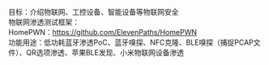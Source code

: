 目标：介绍物联网、工控设备、智能设备等物联网安全  
物联网渗透测试框架：   
HomePWN：https://github.com/ElevenPaths/HomePWN  
功能用途：低功耗蓝牙渗透PoC、蓝牙嗅探、NFC克隆、BLE嗅探（捕捉PCAP文件）、QR选项渗透、苹果BLE发现、小米物联网设备渗透  

